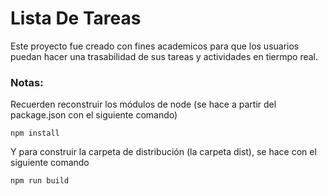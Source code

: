 # Lista De Tareas
Este proyecto fue creado con fines academicos para que los usuarios puedan hacer una trasabilidad de sus tareas y actividades en tiermpo real.

### Notas:
Recuerden reconstruir los módulos de node (se hace a partir del package.json con el siguiente comando)

```
npm install
```
Y para construir la carpeta de distribución (la carpeta dist), se hace con el siguiente comando

```
npm run build
```

